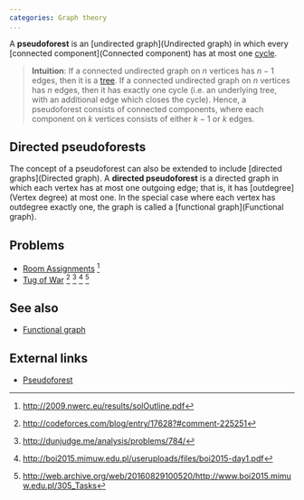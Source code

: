 ```yaml
---
categories: Graph theory
...
```


A **pseudoforest** is an [undirected graph](Undirected graph) in which every [connected component](Connected component) has at most one [cycle](Cycle (graph theory)).

> **Intuition**: If a connected undirected graph on $n$ vertices has $n-1$ edges, then it is a [tree](Tree). If a connected undirected graph on $n$ vertices has $n$ edges, then it has exactly one cycle (i.e. an underlying tree, with an additional edge which closes the cycle). Hence, a pseudoforest consists of connected components, where each component on $k$ vertices consists of either $k-1$ or $k$ edges.

## Directed pseudoforests
The concept of a pseudoforest can also be extended to include [directed graphs](Directed graph). A **directed pseudoforest** is a directed graph in which each vertex has at most one outgoing edge; that is, it has [outdegree](Vertex degree) at most one. In the special case where each vertex has outdegree exactly one, the graph is called a [functional graph](Functional graph).

## Problems
- [Room Assignments](https://open.kattis.com/problems/roomassignments) [^5]
- [Tug of War](http://dunjudge.me/analysis/problems/784/tug.pdf) [^1] [^2] [^3] [^4]

## See also
- [Functional graph]()

## External links
- [Pseudoforest](https://en.wikipedia.org/wiki/Pseudoforest)

[^1]: <http://codeforces.com/blog/entry/17628?#comment-225251>
[^2]: <http://dunjudge.me/analysis/problems/784/>
[^3]: <http://boi2015.mimuw.edu.pl/useruploads/files/boi2015-day1.pdf>
[^4]: <http://web.archive.org/web/20160829100520/http://www.boi2015.mimuw.edu.pl/305_Tasks>
[^5]: <http://2009.nwerc.eu/results/solOutline.pdf>